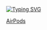 [![Typing SVG](https://readme-typing-svg.herokuapp.com?font=Fira+Code&pause=1000&random=false&width=435&lines=AirPodSMax)](https://git.io/typing-svg)


[AirPods](https://banshee-dev.github.io/airpodsmax/)
